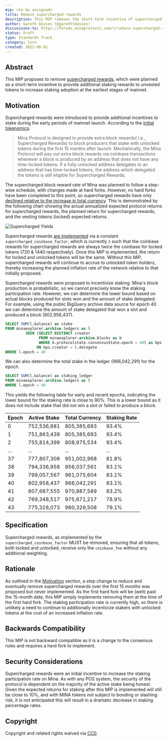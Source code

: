 ```yaml
---
mip: <to be assigned>
title: Remove supercharged rewards
description: This MIP removes the short-term incentive of supercharged rewards
author: Gareth Davies (@garethtdavies)
discussions-to: https://forums.minaprotocol.com/t/reduce-supercharged-rewards-in-line-with-initial-tokenomics/4540
status: Draft
type: Standards Track
category: Core
created: 2022-06-01
---
```


## Abstract

This MIP proposes to remove [supercharged rewards](https://minaprotocol.com/blog/mina-token-distribution-and-supply), which were planned as a short-term incentive to provide additional staking rewards to unvested tokens to increase staking adoption at the earliest stages of mainnet.

## Motivation

Supercharged rewards were introduced to provide additional incentives to stake during the early periods of mainnet launch. According to the [initial tokenomics](https://minaprotocol.com/blog/mina-token-distribution-and-supply):

> Mina Protocol is designed to provide extra block rewards( i.e., Supercharged Rewards) to block producers that stake with unlocked tokens during the first 15 months after launch. Mechanically, the Mina Protocol will pay out extra block rewards via coinbase transactions whenever a block is produced by an address that does not have any time-locked tokens. If a fully-unlocked address delegates to an address that has time-locked tokens, the address which delegated the tokens is still eligible for Supercharged Rewards.

The supercharged block reward rate of Mina was planned to follow a step-wise schedule, with changes made at hard forks. However, no hard forks have been completed to this point, so supercharged rewards have only [declined relative to the increase in total currency](https://minaprotocol.com/blog/update-on-minas-supercharged-rewards-schedule). This is demonstrated by the following chart showing the actual annualized expected protocol returns for supercharged rewards, the planned return for supercharged rewards, and the vesting tokens (locked) expected returns.

![Supercharged Yields](https://storage.googleapis.com/mina-explorer-data/supercharged_yields_epoch40.png)

Supercharged rewards [are implemented](https://github.com/MinaProtocol/mina/pull/5867) via a constant `supercharged_coinbase_factor`, which is currently `2` such that the coinbase rewards for supercharged rewards are always twice the coinbase for locked tokens (720 & 1440 respectively). Once this MIP is implemented, the return for locked and unlocked tokens will be the same. Without this MIP, supercharged rewards will continue to accrue to unlocked token holders, thereby increasing the planned inflation rate of the network relative to that initially proposed.

Supercharged rewards were proposed to incentivize staking. Mina's block production is probabilistic, so we cannot precisely know the staking participation rate. However, we can determine the lower bound based on actual blocks produced for slots won and the amount of stake delegated. For example, using the public BigQuery archive data source for epoch 40 we can determine the amount of stake delegated that won a slot and produced a block (802,958,437).

```sql
SELECT SUM(l.balance) as stake
FROM minaexplorer.archive.ledgers as l
         JOIN (SELECT DISTINCT creator
               FROM minaexplorer.archive.blocks as b
               WHERE b.protocolstate.consensusState.epoch = 40) as bps
              ON bps.creator = l.delegate
WHERE l.epoch = 40
```

We can also determine the total stake in the ledger (966,042,291) for the epoch.

```sql
SELECT SUM(l.balance) as staking_ledger
FROM minaexplorer.archive.ledgers as l
WHERE l.epoch = 40
```

This yields the following table for early and recent epochs, indicating the lower bound for the staking rate is close to 90%. This is a lower bound as it does not include stake that did not win a slot or failed to produce a block.

| Epoch | Active Stake | Total Currency | Staking Rate |
| ----- | ------------ | -------------- | ------------ |
| 0     | 752,536,881  | 805,385,693    | 93.4%        |
| 1     | 751,863,439  | 805,385,693    | 93.4%        |
| 2     | 755,814,399  | 808,975,534    | 93.4%        |
| ...   | ...          | ...            | ...          |
| 37    | 777,807,308  | 951,002,968    | 81.8%        |
| 38    | 794,336,958  | 956,037,561    | 83.1%        |
| 39    | 799,057,567  | 961,075,604    | 83.1%        |
| 40    | 802,958,437  | 966,042,291    | 83.1%        |
| 41    | 807,687,555  | 970,887,589    | 83.2%        |
| 42    | 769,348,517  | 975,671,217    | 78.9%        |
| 43    | 775,328,073  | 980,329,508    | 79.1%        |

## Specification

Supercharged rewards, as implemented by the `supercharged_coinbase_factor` MUST be removed, ensuring that all tokens, both locked and unlocked, receive only the `coinbase_fee` without any additional weighting.

## Rationale

As outlined in the [Motivation](#motivation) section, a step change to reduce and eventually remove supercharged rewards over the first 15 months was proposed but never implemented. As the first hard fork will be (well) past the 15-month date, this MIP simply implements removing them at the time of the first hard fork. The staking participation rate is currently high, so there is unlikely a need to continue to additionally incentivize stakers with unlocked tokens at the cost of an increased inflation rate.

## Backwards Compatibility

This MIP is not backward compatible as it is a change to the consensus rules and requires a hard fork to implement.

## Security Considerations

Supercharged rewards were an initial incentive to increase the staking participation rate on Mina. As with any POS system, the security of the protocol is dependent on the majority of the active stake being honest. Given the expected returns for staking after this MIP is implemented will still be close to 10%, and with MINA tokens not subject to bonding or slashing risk, it is not anticipated this will result in a dramatic decrease in staking percentage rates.

## Copyright

Copyright and related rights waived via [CC0](https://creativecommons.org/publicdomain/zero/1.0/).

